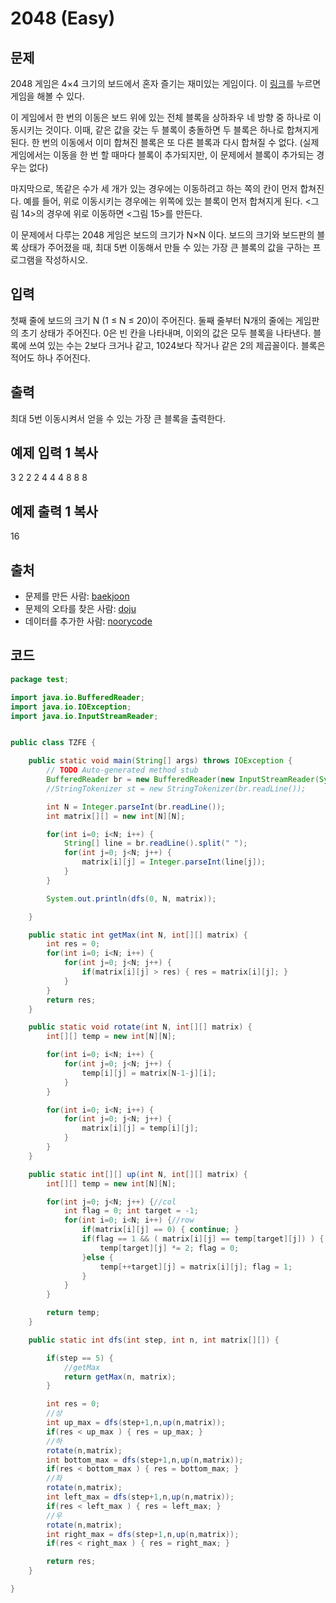 # 2048 (Easy)

## 문제

2048 게임은 4×4 크기의 보드에서 혼자 즐기는 재미있는 게임이다. 이 [링크](https://gabrielecirulli.github.io/2048/)를 누르면 게임을 해볼 수 있다.

이 게임에서 한 번의 이동은 보드 위에 있는 전체 블록을 상하좌우 네 방향 중 하나로 이동시키는 것이다. 이때, 같은 값을 갖는 두 블록이 충돌하면 두 블록은 하나로 합쳐지게 된다. 한 번의 이동에서 이미 합쳐진 블록은 또 다른 블록과 다시 합쳐질 수 없다. (실제 게임에서는 이동을 한 번 할 때마다 블록이 추가되지만, 이 문제에서 블록이 추가되는 경우는 없다)

마지막으로, 똑같은 수가 세 개가 있는 경우에는 이동하려고 하는 쪽의 칸이 먼저 합쳐진다. 예를 들어, 위로 이동시키는 경우에는 위쪽에 있는 블록이 먼저 합쳐지게 된다. <그림 14>의 경우에 위로 이동하면 <그림 15>를 만든다.

이 문제에서 다루는 2048 게임은 보드의 크기가 N×N 이다. 보드의 크기와 보드판의 블록 상태가 주어졌을 때, 최대 5번 이동해서 만들 수 있는 가장 큰 블록의 값을 구하는 프로그램을 작성하시오.

## 입력

첫째 줄에 보드의 크기 N (1 ≤ N ≤ 20)이 주어진다. 둘째 줄부터 N개의 줄에는 게임판의 초기 상태가 주어진다. 0은 빈 칸을 나타내며, 이외의 값은 모두 블록을 나타낸다. 블록에 쓰여 있는 수는 2보다 크거나 같고, 1024보다 작거나 같은 2의 제곱꼴이다. 블록은 적어도 하나 주어진다.

## 출력

최대 5번 이동시켜서 얻을 수 있는 가장 큰 블록을 출력한다.

## 예제 입력 1 복사

3
2 2 2
4 4 4
8 8 8

## 예제 출력 1 복사

16

## 출처

- 문제를 만든 사람: [baekjoon](https://www.acmicpc.net/user/baekjoon)
- 문제의 오타를 찾은 사람: [doju](https://www.acmicpc.net/user/doju)
- 데이터를 추가한 사람: [noorycode](https://www.acmicpc.net/user/noorycode)

## 코드

```java
package test;

import java.io.BufferedReader;
import java.io.IOException;
import java.io.InputStreamReader;


public class TZFE {

	public static void main(String[] args) throws IOException {
		// TODO Auto-generated method stub
		BufferedReader br = new BufferedReader(new InputStreamReader(System.in));
		//StringTokenizer st = new StringTokenizer(br.readLine());

		int N = Integer.parseInt(br.readLine());
		int matrix[][] = new int[N][N];

		for(int i=0; i<N; i++) {
			String[] line = br.readLine().split(" ");
			for(int j=0; j<N; j++) {
				matrix[i][j] = Integer.parseInt(line[j]);
			}
		}

		System.out.println(dfs(0, N, matrix));

	}

	public static int getMax(int N, int[][] matrix) {
		int res = 0;
		for(int i=0; i<N; i++) {
			for(int j=0; j<N; j++) {
				if(matrix[i][j] > res) { res = matrix[i][j]; }
			}
		}
		return res;
	}

	public static void rotate(int N, int[][] matrix) {
		int[][] temp = new int[N][N];

		for(int i=0; i<N; i++) {
			for(int j=0; j<N; j++) {
				temp[i][j] = matrix[N-1-j][i];
			}
		}

		for(int i=0; i<N; i++) {
			for(int j=0; j<N; j++) {
				matrix[i][j] = temp[i][j];
			}
		}
	}

	public static int[][] up(int N, int[][] matrix) {
		int[][] temp = new int[N][N];

		for(int j=0; j<N; j++) {//col
			int flag = 0; int target = -1;
			for(int i=0; i<N; i++) {//row
				if(matrix[i][j] == 0) { continue; }
				if(flag == 1 && ( matrix[i][j] == temp[target][j]) ) {
					temp[target][j] *= 2; flag = 0;
				}else {
					temp[++target][j] = matrix[i][j]; flag = 1;
				}
			}
		}

		return temp;
	}

	public static int dfs(int step, int n, int matrix[][]) {

		if(step == 5) {
			//getMax
			return getMax(n, matrix);
		}

		int res = 0;
		//상
		int up_max = dfs(step+1,n,up(n,matrix));
		if(res < up_max ) { res = up_max; }
		//하
		rotate(n,matrix);
		int bottom_max = dfs(step+1,n,up(n,matrix));
		if(res < bottom_max ) { res = bottom_max; }
		//좌
		rotate(n,matrix);
		int left_max = dfs(step+1,n,up(n,matrix));
		if(res < left_max ) { res = left_max; }
		//우
		rotate(n,matrix);
		int right_max = dfs(step+1,n,up(n,matrix));
		if(res < right_max ) { res = right_max; }

		return res;
	}

}


```
